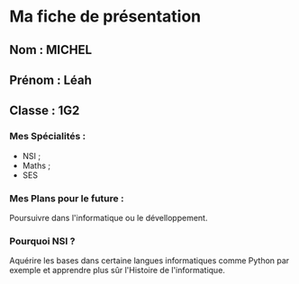 # Ma fiche de présentation


## Nom : MICHEL

## Prénom : Léah

## Classe : 1G2

### Mes Spécialités :
- NSI ;
- Maths ;
- SES

### Mes Plans pour le future :
Poursuivre dans l'informatique ou le dévelloppement.

### Pourquoi NSI ?
Aquérire les bases dans certaine langues informatiques comme Python par exemple et apprendre plus sûr l'Histoire de l'informatique.

